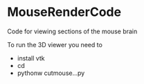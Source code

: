 # MouseRenderCode
Code for viewing sections of the mouse brain

To run the 3D viewer you need to 
* install vtk
* cd 
* pythonw cutmouse...py
